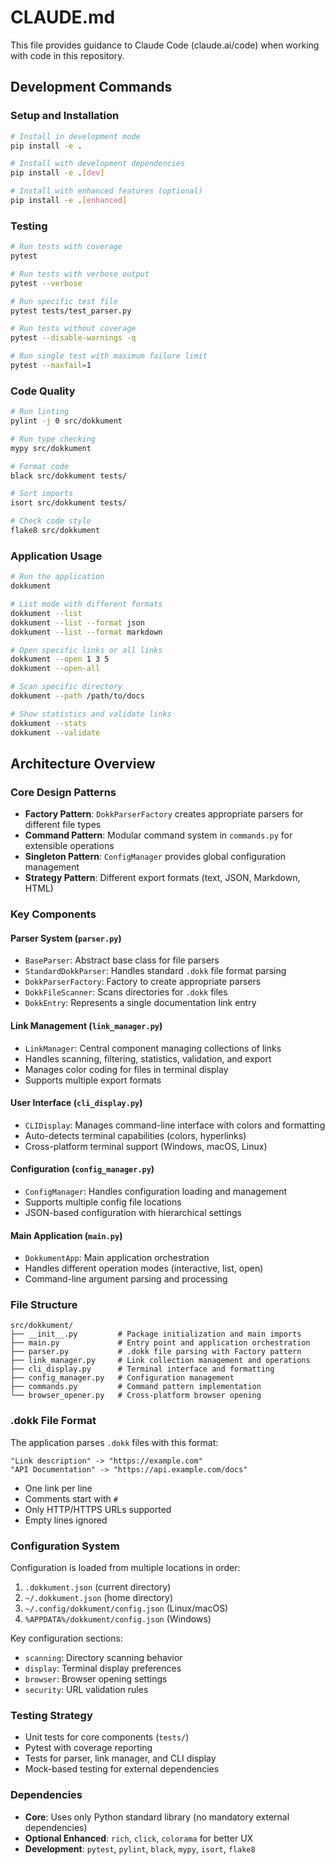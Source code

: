 # CLAUDE.md

This file provides guidance to Claude Code (claude.ai/code) when working with code in this repository.

## Development Commands

### Setup and Installation
```bash
# Install in development mode
pip install -e .

# Install with development dependencies
pip install -e .[dev]

# Install with enhanced features (optional)
pip install -e .[enhanced]
```

### Testing
```bash
# Run tests with coverage
pytest

# Run tests with verbose output
pytest --verbose

# Run specific test file
pytest tests/test_parser.py

# Run tests without coverage
pytest --disable-warnings -q

# Run single test with maximum failure limit
pytest --maxfail=1
```

### Code Quality
```bash
# Run linting
pylint -j 0 src/dokkument

# Run type checking
mypy src/dokkument

# Format code
black src/dokkument tests/

# Sort imports
isort src/dokkument tests/

# Check code style
flake8 src/dokkument
```

### Application Usage
```bash
# Run the application
dokkument

# List mode with different formats
dokkument --list
dokkument --list --format json
dokkument --list --format markdown

# Open specific links or all links
dokkument --open 1 3 5
dokkument --open-all

# Scan specific directory
dokkument --path /path/to/docs

# Show statistics and validate links
dokkument --stats
dokkument --validate
```

## Architecture Overview

### Core Design Patterns
- **Factory Pattern**: `DokkParserFactory` creates appropriate parsers for different file types
- **Command Pattern**: Modular command system in `commands.py` for extensible operations
- **Singleton Pattern**: `ConfigManager` provides global configuration management
- **Strategy Pattern**: Different export formats (text, JSON, Markdown, HTML)

### Key Components

#### Parser System (`parser.py`)
- `BaseParser`: Abstract base class for file parsers
- `StandardDokkParser`: Handles standard `.dokk` file format parsing
- `DokkParserFactory`: Factory to create appropriate parsers
- `DokkFileScanner`: Scans directories for `.dokk` files
- `DokkEntry`: Represents a single documentation link entry

#### Link Management (`link_manager.py`)
- `LinkManager`: Central component managing collections of links
- Handles scanning, filtering, statistics, validation, and export
- Manages color coding for files in terminal display
- Supports multiple export formats

#### User Interface (`cli_display.py`)
- `CLIDisplay`: Manages command-line interface with colors and formatting
- Auto-detects terminal capabilities (colors, hyperlinks)
- Cross-platform terminal support (Windows, macOS, Linux)

#### Configuration (`config_manager.py`)
- `ConfigManager`: Handles configuration loading and management
- Supports multiple config file locations
- JSON-based configuration with hierarchical settings

#### Main Application (`main.py`)
- `DokkumentApp`: Main application orchestration
- Handles different operation modes (interactive, list, open)
- Command-line argument parsing and processing

### File Structure
```
src/dokkument/
├── __init__.py         # Package initialization and main imports
├── main.py             # Entry point and application orchestration
├── parser.py           # .dokk file parsing with Factory pattern
├── link_manager.py     # Link collection management and operations
├── cli_display.py      # Terminal interface and formatting
├── config_manager.py   # Configuration management
├── commands.py         # Command pattern implementation
└── browser_opener.py   # Cross-platform browser opening
```

### .dokk File Format
The application parses `.dokk` files with this format:
```
"Link description" -> "https://example.com"
"API Documentation" -> "https://api.example.com/docs"
```
- One link per line
- Comments start with `#`
- Only HTTP/HTTPS URLs supported
- Empty lines ignored

### Configuration System
Configuration is loaded from multiple locations in order:
1. `.dokkument.json` (current directory)
2. `~/.dokkument.json` (home directory)
3. `~/.config/dokkument/config.json` (Linux/macOS)
4. `%APPDATA%/dokkument/config.json` (Windows)

Key configuration sections:
- `scanning`: Directory scanning behavior
- `display`: Terminal display preferences
- `browser`: Browser opening settings
- `security`: URL validation rules

### Testing Strategy
- Unit tests for core components (`tests/`)
- Pytest with coverage reporting
- Tests for parser, link manager, and CLI display
- Mock-based testing for external dependencies

### Dependencies
- **Core**: Uses only Python standard library (no mandatory external dependencies)
- **Optional Enhanced**: `rich`, `click`, `colorama` for better UX
- **Development**: `pytest`, `pylint`, `black`, `mypy`, `isort`, `flake8`
